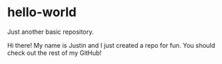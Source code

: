 # hello-world
Just another basic repository. 

Hi there! 
My name is Justin and I just created a repo for fun. You should check out the rest of my GitHub! 
